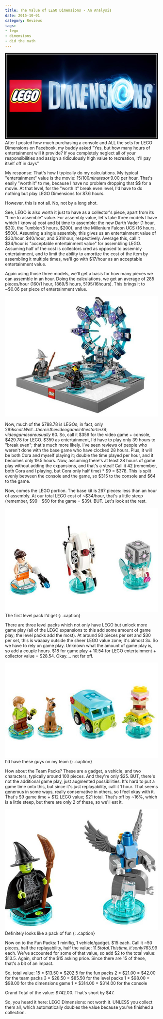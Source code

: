 ```yaml
---
title: The Value of LEGO Dimensions - An Analysis
date: 2015-10-01
category: Reviews
tags: 
- lego
- dimensions
- did the math
---
```


![logo](/assets/img/posts/the-value-of-lego-dimensions-an-analysis/lego-dimensions-cost-analysis-logo.jpg)
After I posted how much purchasing a console and ALL the sets for LEGO Dimensions on Facebook, my buddy asked
"Yes, but how many hours of entertainment will it provide? If you completely neglect all of your responsibilities
and assign a ridiculously high value to recreation, it'll pay itself off in days”

My response:
That's how I typically do my calculations. My typical "entertainment" value is the movie: $15/100 minutes or ~$9.00 per
hour. That's easily "worth it" to me, because I have no problem dropping that $$ for a movie. At that level, for the
"worth it" break even level, I'd have to do nothing but play LEGO Dimensions for 87.6 hours.

However, this is not all. No, not by a long shot.

See, LEGO is also worth it just to have as a collector's piece, apart from its "time to assemble" value. For assembly
value, let's take three models I have which I know a) cost and b) time to assemble: the new Darth Vader (1 hour, $30),
the Tumbler(5 hours, $200), and the Millenium Falcon UCS (16 hours, $500). Assuming a single assembly, this gives us an
entertainment value of $30/hour, $40/hour, and $31/hour, respectively. Average this, call it $34/hour is "acceptable
entertainment value" for assembling LEGO. Assuming half of the cost is collectors cred as opposed to assembly
entertainment, and to limit the ability to amortize the cost of the item by assembling it multiple times, we'll go with
$17/hour as an acceptable entertainment value.

Again using those three models, we'll get a basis for how many pieces we can assemble in an hour. Doing the
calculations, we get an average of 285 pieces/hour (160/1 hour, 1869/5 hours, 5195/16hours). This brings it to ~$0.06
per piece of entertainment value.

![base set](/assets/img/posts/the-value-of-lego-dimensions-an-analysis/lego-dimensions-cost-analysis-base.jpg)

Now, much of the $788.78 is LEGOs; in fact, only $299 is not. Well... there is the video game in the starter kit; video
games are usually ~$60. So, call it $359 for the video game + console, $429.78 for LEGO. $359 as entertainment, I'd have
to play only 39 hours to "break even"; that's much more likely. I've seen reviews of people who weren't done with the
base game who have clocked 28 hours. Plus, it will be both Cora and myself playing it; double the time played per hour,
and it becomes only 19.5 hours. Now, assuming there's at least 28 hours of game play without adding the expansions, and
that's a steal! Call it 42 (remember, both Cora and I playing, but Cora only half time) * $9 = $378. This is split
evenly between the console and the game, so $315 to the console and $64 to the game.

Now, comes the LEGO portion. The base kit is 267 pieces: less than an hour of assembly. At our total LEGO cost of
~$34/hour, that's a little steep (remember, $99 - $60 for the game = $39). BUT. Let's look at the rest.

![levelpack](/assets/img/posts/the-value-of-lego-dimensions-an-analysis/lego-dimensions-cost-analysis-portal.jpg)
The first level pack I'd get
{: .caption}

There are three level packs which not only have LEGO but unlock more game play (all of the LEGO expansions to this add
some amount of game play; the level packs add the most). At around 90 pieces per set and $30 per set, this is waaaay
outside the sheer LEGO value zone; it's almost 3x. So we have to rely on game play. Unknown what the amount of game play
is, so add a couple hours. $18 for game play + 10.54 for LEGO entertainment + collector value = $28.54. Okay.... not far
off.

![teampack](/assets/img/posts/the-value-of-lego-dimensions-an-analysis/lego-dimensions-cost-analysis-scooby-doo.jpg)
I'd have these guys on my team
{: .caption}

How about the Team Packs? These are a gadget, a vehicle, and two characters, typically around 100 pieces. And they're
only $25. BUT, there's not the additional game play, just augmented possibilities. It's hard to put a game time onto
this, but since it's just replayability, call it 1 hour. That seems generous in some ways, really conservative in
others, so I feel okay with it. That's $9 game time + $12 LEGO value; $21 total. That's off by ~16%, which is a little
steep, but there are only 2 of these, so we'll eat it.

![funpack](/assets/img/posts/the-value-of-lego-dimensions-an-analysis/lego-dimensions-cost-analysis-wicked-witch.jpg)
Definitely looks like a pack of fun
{: .caption}

Now on to the Fun Packs: 1 minifig, 1 vehicle/gadget. $15 each. Call it ~50 pieces, half the replayability, half the
value: $11.5 total. This time, it's only 76% of the value.... but one has to consider that minifigs are typically ~$3.99
each. We've accounted for some of that value, so add $2 to the total value: $13.5. Again, short of the $15 asking price.
Since there are 15 of these, that's a bit of an impact.

So, total value:
15 * $13.50 = $202.5 for the fun packs
2 * $21.00 = $42.00 for the team packs
3 * $28.50 = $85.50 for the level packs
1 * $98.00 = $98.00 for the dimensions game
1 * $314.00 = $314.00 for the console

Grand Total of the value: $742.00. That's short by $47.

So, you heard it here: LEGO Dimensions: not worth it. UNLESS you collect them all, which automatically doubles the value
because you've finished a collection.

